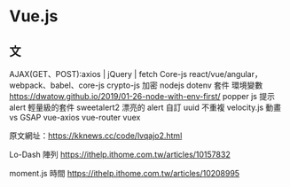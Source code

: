 # Vue.js

## 文

AJAX(GET、POST):axios | jQuery | fetch
Core-js
react/vue/angular，webpack、babel、core-js
crypto-js 加密
nodejs dotenv 套件 環境變數
https://dwatow.github.io/2019/01-26-node-with-env-first/
popper js 提示 alert 輕量級的套件
sweetalert2 漂亮的 alert 自訂
uuid 不重複
velocity.js 動畫 vs GSAP
vue-axios
vue-router
vuex

原文網址：https://kknews.cc/code/lvqajo2.html

Lo-Dash 陣列
https://ithelp.ithome.com.tw/articles/10157832

moment.js 時間
https://ithelp.ithome.com.tw/articles/10208995
